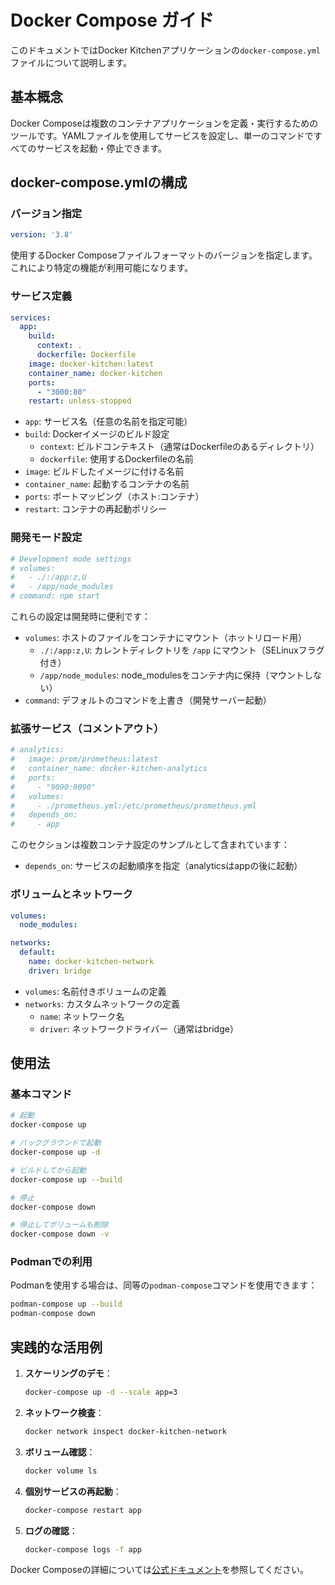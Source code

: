 # Docker Compose ガイド

このドキュメントではDocker Kitchenアプリケーションの`docker-compose.yml`ファイルについて説明します。

## 基本概念

Docker Composeは複数のコンテナアプリケーションを定義・実行するためのツールです。YAMLファイルを使用してサービスを設定し、単一のコマンドですべてのサービスを起動・停止できます。

## docker-compose.ymlの構成

### バージョン指定

```yaml
version: '3.8'
```

使用するDocker Composeファイルフォーマットのバージョンを指定します。これにより特定の機能が利用可能になります。

### サービス定義

```yaml
services:
  app:
    build:
      context: .
      dockerfile: Dockerfile
    image: docker-kitchen:latest
    container_name: docker-kitchen
    ports:
      - "3000:80"
    restart: unless-stopped
```

- `app`: サービス名（任意の名前を指定可能）
- `build`: Dockerイメージのビルド設定
  - `context`: ビルドコンテキスト（通常はDockerfileのあるディレクトリ）
  - `dockerfile`: 使用するDockerfileの名前
- `image`: ビルドしたイメージに付ける名前
- `container_name`: 起動するコンテナの名前
- `ports`: ポートマッピング（ホスト:コンテナ）
- `restart`: コンテナの再起動ポリシー

### 開発モード設定

```yaml
# Development mode settings
# volumes:
#   - ./:/app:z,U
#   - /app/node_modules
# command: npm start
```

これらの設定は開発時に便利です：
- `volumes`: ホストのファイルをコンテナにマウント（ホットリロード用）
  - `./:/app:z,U`: カレントディレクトリを `/app` にマウント（SELinuxフラグ付き）
  - `/app/node_modules`: node_modulesをコンテナ内に保持（マウントしない）
- `command`: デフォルトのコマンドを上書き（開発サーバー起動）

### 拡張サービス（コメントアウト）

```yaml
# analytics:
#   image: prom/prometheus:latest
#   container_name: docker-kitchen-analytics
#   ports:
#     - "9090:9090"
#   volumes:
#     - ./prometheus.yml:/etc/prometheus/prometheus.yml
#   depends_on:
#     - app
```

このセクションは複数コンテナ設定のサンプルとして含まれています：
- `depends_on`: サービスの起動順序を指定（analyticsはappの後に起動）

### ボリュームとネットワーク

```yaml
volumes:
  node_modules:

networks:
  default:
    name: docker-kitchen-network
    driver: bridge
```

- `volumes`: 名前付きボリュームの定義
- `networks`: カスタムネットワークの定義
  - `name`: ネットワーク名
  - `driver`: ネットワークドライバー（通常はbridge）

## 使用法

### 基本コマンド

```bash
# 起動
docker-compose up

# バックグラウンドで起動
docker-compose up -d

# ビルドしてから起動
docker-compose up --build

# 停止
docker-compose down

# 停止してボリュームも削除
docker-compose down -v
```

### Podmanでの利用

Podmanを使用する場合は、同等の`podman-compose`コマンドを使用できます：

```bash
podman-compose up --build
podman-compose down
```

## 実践的な活用例

1. **スケーリングのデモ**：
   ```bash
   docker-compose up -d --scale app=3
   ```

2. **ネットワーク検査**：
   ```bash
   docker network inspect docker-kitchen-network
   ```

3. **ボリューム確認**：
   ```bash
   docker volume ls
   ```

4. **個別サービスの再起動**：
   ```bash
   docker-compose restart app
   ```

5. **ログの確認**：
   ```bash
   docker-compose logs -f app
   ```

Docker Composeの詳細については[公式ドキュメント](https://docs.docker.com/compose/)を参照してください。
